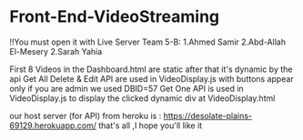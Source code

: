 # Front-End-VideoStreaming
!!You must open it with Live Server
Team 5-B:
    1.Ahmed Samir
    2.Abd-Allah El-Mesery
    2.Sarah Yahia
    
First 8 Videos in the Dashboard.html are static after that it's dynamic by the api Get All
Delete & Edit API are used in VideoDisplay.js with buttons appear only if you are admin
we used DBID=57
Get One API is used in VideoDisplay.js to display the clicked dynamic div at VideoDisplay.html

our host server (for API) from heroku is : https://desolate-plains-69129.herokuapp.com/
that's all ,I hope you'll like it

